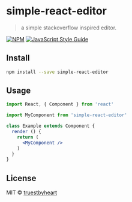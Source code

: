 # simple-react-editor

> a simple stackoverflow inspired editor.

[![NPM](https://img.shields.io/npm/v/simple-react-editor.svg)](https://www.npmjs.com/package/simple-react-editor) [![JavaScript Style Guide](https://img.shields.io/badge/code_style-standard-brightgreen.svg)](https://standardjs.com)

## Install

```bash
npm install --save simple-react-editor
```

## Usage

```jsx
import React, { Component } from 'react'

import MyComponent from 'simple-react-editor'

class Example extends Component {
  render () {
    return (
      <MyComponent />
    )
  }
}
```

## License

MIT © [truestbyheart](https://github.com/truestbyheart)
